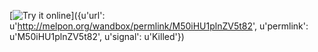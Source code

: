 [![Try it online](https://img.shields.io/badge/try%20it-online-orange.svg)]({u'url': u'http://melpon.org/wandbox/permlink/M50iHU1plnZV5t82', u'permlink': u'M50iHU1plnZV5t82', u'signal': u'Killed'})